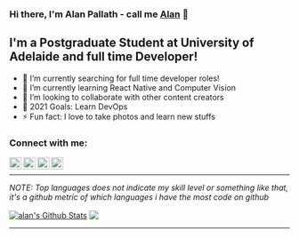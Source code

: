 ### Hi there, I'm Alan Pallath - call me [Alan](https://alanpallath.codes/)  👋

## I'm a Postgraduate Student at University of Adelaide and full time Developer!

- 🔭 I’m currently searching for full time developer roles!
- 🌱 I’m currently learning React Native and Computer Vision
- 👯 I’m looking to collaborate with other content creators
- 🥅 2021 Goals: Learn DevOps
- ⚡ Fun fact: I love to take photos and learn new stuffs

### Connect with me:

[<img align="left" alt="Sabesan | Facebook" width="22px" src="https://cdn.jsdelivr.net/npm/simple-icons@3.4.0/icons/facebook.svg" />](https://www.facebook.com/alan.jozf)
[<img align="left" alt="Sabesan | Twitter" width="22px" src="https://cdn.jsdelivr.net/npm/simple-icons@v3/icons/twitter.svg" />](https://twitter.com/alan_cns)
[<img align="left" alt="Sabesan | LinkedIn" width="22px" src="https://cdn.jsdelivr.net/npm/simple-icons@v3/icons/linkedin.svg" />](https://www.linkedin.com/in/alanpallath/)
[<img align="left" alt="Sabesan | Instagram" width="22px" src="https://cdn.jsdelivr.net/npm/simple-icons@v3/icons/instagram.svg" />](https://www.instagram.com/aaalaaaaan/?hl=en)

<br />

---

_NOTE: Top languages does not indicate my skill level or something like that, it's a github metric of which languages i have the most code on github_

<a href="https://github.com/a1764879">
<img align="center" alt="alan's Github Stats" src="https://github-readme-stats.codestackr.vercel.app/api?username=a1764879&show_icons=true&hide_border=true&count_private=true&include_all_commits=true&theme=radical" /></a>
<a href="https://github.com/a1764879">
  <img align="center" src="https://github-readme-stats.anuraghazra1.vercel.app/api/top-langs/?username=a1764879&layout=compact&theme=radical" />
</a>

---
